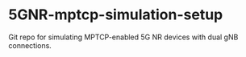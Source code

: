 # 5GNR-mptcp-simulation-setup
Git repo for simulating MPTCP-enabled 5G NR devices with dual gNB connections.
